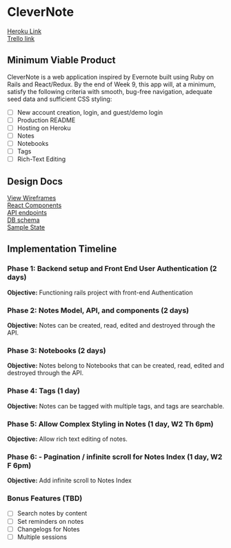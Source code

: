 # CleverNote #

<a href="https://guarded-fjord-61038.herokuapp.com/">Heroku Link</a>
<br />
<a href="https://trello.com/b/KlfGkxLX/clevernote">Trello link</a>

## Minimum Viable Product ##

<p>CleverNote is a web application inspired by Evernote built using Ruby on Rails and React/Redux. By the end of Week 9, this app will, at a minimum, satisfy the following criteria with smooth, bug-free navigation, adequate seed data and sufficient CSS styling:</p>

- [ ] New account creation, login, and guest/demo login
- [ ] Production README
- [ ] Hosting on Heroku
- [ ] Notes
- [ ] Notebooks
- [ ] Tags
- [ ] Rich-Text Editing

## Design Docs ##

[View Wireframes](https://github.com/achen118/full-stack-project/tree/master/docs/wireframes)
<br />
[React Components](https://github.com/achen118/full-stack-project/blob/master/docs/component-hierarchy.md)
<br />
[API endpoints](https://github.com/achen118/full-stack-project/blob/master/docs/api-endpoints.md)
<br />
[DB schema](https://github.com/achen118/full-stack-project/blob/master/docs/schema.md)
<br />
[Sample State](https://github.com/achen118/full-stack-project/blob/master/docs/sample-state.md)

## Implementation Timeline ##

### Phase 1: Backend setup and Front End User Authentication (2 days) ###

**Objective:** Functioning rails project with front-end Authentication

### Phase 2: Notes Model, API, and components (2 days) ###

**Objective:** Notes can be created, read, edited and destroyed through the API.

### Phase 3: Notebooks (2 days) ###

**Objective:** Notes belong to Notebooks that can be created, read, edited and destroyed through the API.

### Phase 4: Tags (1 day) ###

**Objective:** Notes can be tagged with multiple tags, and tags are searchable.

### Phase 5: Allow Complex Styling in Notes (1 day, W2 Th 6pm) ###

**Objective:** Allow rich text editing of notes.

### Phase 6: - Pagination / infinite scroll for Notes Index (1 day, W2 F 6pm) ###

**Objective:** Add infinite scroll to Notes Index

### Bonus Features (TBD) ###

- [ ] Search notes by content
- [ ] Set reminders on notes
- [ ] Changelogs for Notes
- [ ] Multiple sessions
